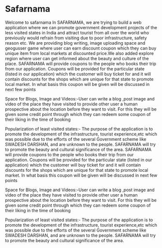 # Safarnama
Welcome to safarnama
In SAFARNAMA, we are trying to build a web application where we 
can promote government development projects
of the less visited states in India and attract tourist from all over 
the world who previously would refrain from visiting due to poor 
infrastructure, safety reason etc.
We are providing blog writing, image uploading space and geogusser game
where user can earn discount coupon which they can buy unique item from local markets at discounted price.We also added explore region where user 
can get informed about the beauty and culture of the place.
SAFARNAMA will provide coupons to the people who 
books their trip from our application. Coupons will be provided for 
the particular state (listed in our application) which the customer 
will buy ticket for and it will contain discounts for the shops which 
are unique for that state to promote local market. In what basis 
this coupon will be given will be discussed in next few points

Space for Blogs, Image and Videos:-User can write a blog ,post 
image and video of the place they have visited to provide other 
user a human prospective about the location before they want to 
visit. For this they will be given some credit point through which 
they can redeem some coupon of their liking in the time of 
booking

  Popularization of least visited states:- The purpose of the 
application is to promote the development of the infrastructure,
tourist experience,etc which was possible due to the efforts of the 
several Government scheme like SWADESH DARSHAN, and are 
unknown to the people. SAFARNAMA will try to promote the 
beauty and cultural significance of the area.
SAFARNAMA will provide coupons to the people who 
books their trip from our application. Coupons will be provided for 
the particular state (listed in our application) which the customer 
will buy ticket for and it will contain discounts for the shops which 
are unique for that state to promote local market. In what basis 
this coupon will be given will be discussed in next few points

Space for Blogs, Image and Videos:-User can write a blog ,post 
image and video of the place they have visited to provide other 
user a human prospective about the location before they want to 
visit. For this they will be given some credit point through which 
they can redeem some coupon of their liking in the time of 
booking

  Popularization of least visited states:- The purpose of the 
application is to promote the development of the infrastructure,
tourist experience,etc which was possible due to the efforts of the 
several Government scheme like SWADESH DARSHAN, and are 
unknown to the people. SAFARNAMA will try to promote the 
beauty and cultural significance of the area.


